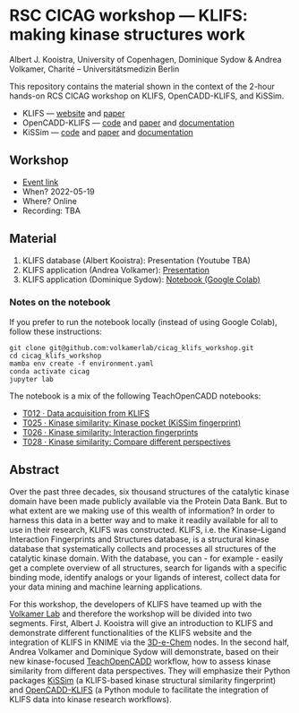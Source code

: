 # RSC CICAG workshop &mdash; KLIFS: making kinase structures work

Albert J. Kooistra, University of Copenhagen, Dominique Sydow & Andrea Volkamer, Charité – Universitätsmedizin Berlin

This repository contains the material shown in the context of the 2-hour hands-on RCS CICAG workshop on KLIFS, OpenCADD-KLIFS, and KiSSim.

- KLIFS &mdash; [website](https://klifs.net) and [paper](https://doi.org/10.1093/nar/gkaa895)
- OpenCADD-KLIFS &mdash; [code](github.com/volkamerlab/opencadd) and [paper](https://joss.theoj.org/papers/10.21105/joss.03951) and [documentation](https://opencadd.readthedocs.io/en/latest/tutorials/databases_klifs.html)
- KiSSim &mdash; [code](github.com/volkamerlab/kissim) and [paper](https://pubs.acs.org/doi/abs/10.1021/acs.jcim.2c00050) and [documentation](https://kissim.readthedocs.io)

## Workshop

- [Event link](https://www.rsc.org/events/detail/73782/open-source-tools-for-chemists)
- When? 2022-05-19
- Where? Online
- Recording: TBA

## Material

1. KLIFS database (Albert Kooistra): Presentation (Youtube TBA)
2. KLIFS application (Andrea Volkamer): [Presentation](https://github.com/volkamerlab/cicag_klifs_workshop/blob/slides-av/ShortPres_CICAG_workshop_nosuppl.pdf)
3. KLIFS application (Dominique Sydow): [Notebook (Google Colab)](https://colab.research.google.com/github/volkamerlab/cicag_klifs_workshop/blob/main/klifs_workshop.ipynb)

### Notes on the notebook

If you prefer to run the notebook locally (instead of using Google Colab), follow these instructions:

```
git clone git@github.com:volkamerlab/cicag_klifs_workshop.git
cd cicag_klifs_workshop
mamba env create -f environment.yaml
conda activate cicag
jupyter lab
```

The notebook is a mix of the following TeachOpenCADD notebooks:
- [T012 · Data acquisition from KLIFS](https://projects.volkamerlab.org/teachopencadd/talktorials/T012_query_klifs.html)
- [T025 · Kinase similarity: Kinase pocket (KiSSim fingerprint)](https://projects.volkamerlab.org/teachopencadd/talktorials/T025_kinase_similarity_kissim.html)
- [T026 · Kinase similarity: Interaction fingerprints](https://projects.volkamerlab.org/teachopencadd/talktorials/T026_kinase_similarity_ifp.html)
- [T028 · Kinase similarity: Compare different perspectives](https://projects.volkamerlab.org/teachopencadd/talktorials/T028_kinase_similarity_compare_perspectives.html)

## Abstract

Over the past three decades, six thousand structures of the catalytic kinase domain have been made publicly available via the Protein Data Bank. But to what extent are we making use of this wealth of information? In order to harness this data in a better way and to make it readily available for all to use in their research, KLIFS was constructed. KLIFS, i.e. the Kinase–Ligand Interaction Fingerprints and Structures database, is a structural kinase database that systematically collects and processes all structures of the catalytic kinase domain. With the database, you can - for example - easily get a complete overview of all structures, search for ligands with a specific binding mode, identify analogs or your ligands of interest, collect data for your data mining and machine learning applications.

For this workshop, the developers of KLIFS have teamed up with the [Volkamer Lab](https://volkamerlab.org/) and therefore the workshop will be divided into two segments. First, Albert J. Kooistra will give an introduction to KLIFS and demonstrate different functionalities of the KLIFS website and the integration of KLIFS in KNIME via the [3D-e-Chem](https://dx.doi.org/10.1002%2Fcmdc.201700754) nodes. In the second half, Andrea Volkamer and Dominique Sydow will demonstrate, based on their new kinase-focused [TeachOpenCADD](https://projects.volkamerlab.org/teachopencadd/talktorials.html#kinase-similarity) workflow, how to assess kinase similarity from different data perspectives. They will emphasize their Python packages [KiSSim](https://pubs.acs.org/doi/abs/10.1021/acs.jcim.2c00050) (a KLIFS-based kinase structural similarity fingerprint) and [OpenCADD-KLIFS](https://joss.theoj.org/papers/10.21105/joss.03951) (a Python module to facilitate the integration of KLIFS data into kinase research workflows).
